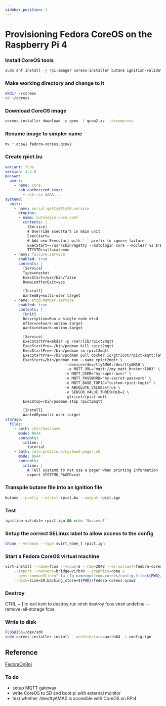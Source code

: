 ```yaml
---
sidebar_position: 1
---
```


# Provisioning Fedora CoreOS on the Raspberry Pi 4

### Install CoreOS tools
``` bash
sudo dnf install -y rpi-imager coreos-installer butane ignition-validate
```

### Make working directory and change to it
``` bash
mkdir ~/coreos
cd ~/coreos
``` 

### Download CoreOS image
``` bash
coreos-installer download -p qemu -f qcow2.xz --decompress
```

### Rename image to simpler name
``` bash
mv *.qcow2 fedora-coreos.qcow2
```

### Create rpict.bu 
``` yaml
variant: fcos
version: 1.4.0
passwd:
  users:
    - name: core
      ssh_authorized_keys:
        - ssh-rsa AAAA...
systemd:
  units:
    - name: serial-getty@ttyS0.service
      dropins:
      - name: autologin-core.conf
        contents: |
          [Service]
          # Override Execstart in main unit
          ExecStart=
          # Add new Execstart with `-` prefix to ignore failure
          ExecStart=-/usr/sbin/agetty --autologin core --noclear %I $TERM
          TTYVTDisallocate=no
    - name: failure.service
      enabled: true
      contents: |
        [Service]
        Type=oneshot
        ExecStart=/usr/bin/false
        RemainAfterExit=yes

        [Install]
        WantedBy=multi-user.target
    - name: etcd-member.service
      enabled: true
      contents: |
        [Unit]
        Description=Run a single node etcd
        After=network-online.target
        Wants=network-online.target

        [Service]
        ExecStartPre=mkdir -p /var/lib/rpict2mqtt
        ExecStartPre=-/bin/podman kill rpict2mqtt
        ExecStartPre=-/bin/podman rm rpict2mqtt
        ExecStartPre=-/bin/podman pull docker.io/gtricot/rpict-mqtt:latest
        ExecStart=/bin/podman run --name rpict2mqtt \
                           --device=/dev/ttyAMA0:/dev/ttyAMA0 \
                            -e MQTT_URL="mqtt://my_mqtt_broker:1883" \
                           -e MQTT_USER="my-super-user" \
                           -e MQTT_PASSWORD="my-secret-password" \
                           -e MQTT_BASE_TOPIC="custom-rpict-topic" \
                           -e ABSOLUTE_VALUES=true \
                           -e SENSOR_VALUE_THRESHOLD=2 \
                            gtricot/rpict-mqtt
        ExecStop=/bin/podman stop rpict2mqtt

        [Install]
        WantedBy=multi-user.target
storage:
  files:
    - path: /etc/hostname
      mode: 0644
      contents:
        inline: |
          tutorial
    - path: /etc/profile.d/systemd-pager.sh
      mode: 0644
      contents:
        inline: |
          # Tell systemd to not use a pager when printing information
          export SYSTEMD_PAGER=cat
```

### Transpile butane file into an ignition file
``` bash
butane --pretty --strict rpict.bu --output rpict.ign
```

### Test
``` bash
ignition-validate rpict.ign && echo 'Success!'
```

### Setup the correct SELinux label to allow access to the config
``` bash
chcon --verbose --type svirt_home_t rpict.ign
```

### Start a Fedora CoreOS virtual machine
``` bash
virt-install --name=fcos --vcpus=2 --ram=2048 --os-variant=fedora-coreos-stable \
    --import --network=bridge=virbr0 --graphics=none \
    --qemu-commandline="-fw_cfg name=opt/com.coreos/config,file=${PWD}/rpict.ign" \
    --disk=size=20,backing_store=${PWD}/fedora-coreos.qcow2
```
### Destroy
CTRL + ] to exit kvm
to destroy run
virsh destroy fcos
virsh undefine --remove-all-storage fcos

### Write to disk
``` bash
FCOSDISK=/dev/sdX
sudo coreos-installer install --architecture=aarch64 -i config.ign 
```
## Reference
[FedoraOnRpi](https://docs.fedoraproject.org/en-US/fedora-coreos/provisioning-raspberry-pi4/)

### To do
- setup MQTT gateway
- write CoreOS to SD and boot pi with external monitor
- test whether /dev/ttyAMA0 is accesible with CoreOS on RPI4